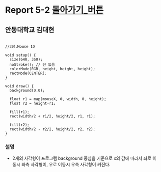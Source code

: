 # Report 5-2 [돌아가기_버튼](https://github.com/GomWoong/processing/blob/master/README.md)
## 안동대학교 김대현
```

//3장.Mouse 1D

void setup() {
  size(640, 360);
  noStroke(); // 선 없음
  colorMode(RGB, height, height, height);
  rectMode(CENTER);
}

void draw() {
  background(0.0);

  float r1 = map(mouseX, 0, width, 0, height);
  float r2 = height-r1;
  
  fill(r1);
  rect(width/2 + r1/2, height/2, r1, r1);
  
  fill(r2);
  rect(width/2 - r2/2, height/2, r2, r2);
}

```
### 설명
* 2개의 사각형이 프로그램 background 중심을 기준으로 x의 값에 따라서
  좌로 이동시 좌측 사각형이, 우로 이동시 우측 사각형이 커진다.
